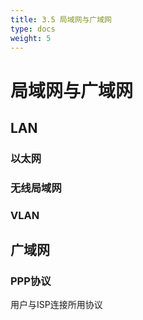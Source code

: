 ```yaml
---
title: 3.5 局域网与广域网
type: docs
weight: 5
---
```


# 局域网与广域网

## LAN

### 以太网

### 无线局域网

### VLAN



## 广域网

### PPP协议

用户与ISP连接所用协议

